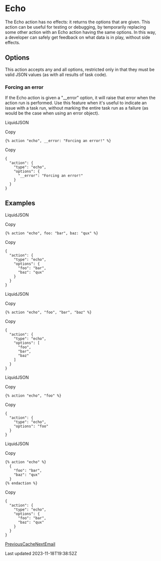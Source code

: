 # Echo

The Echo action has no effects: it returns the options that are given. This action can be useful for testing or debugging, by temporarily replacing some other action with an Echo action having the same options. In this way, a developer can safely get feedback on what data is in play, without side effects.

## Options

This action accepts any and all options, restricted only in that they must be valid JSON values (as with all results of task code).

### Forcing an error

If the Echo action is given a "\_\_error" option, it will raise that error when the action run is performed. Use this feature when it's useful to indicate an issue with a task run, without marking the entire task run as a failure (as would be the case when using an error object).

LiquidJSON

Copy

    {% action "echo", __error: "Forcing an error!" %}

Copy

    {
      "action": {
        "type": "echo",
        "options": {
          "__error": "Forcing an error!"
        }
      }
    }

## Examples

LiquidJSON

Copy

    {% action "echo", foo: "bar", baz: "qux" %}

Copy

    {
      "action": {
        "type": "echo",
        "options": {
          "foo": "bar",
          "baz": "qux"
        }
      }
    }

LiquidJSON

Copy

    {% action "echo", "foo", "bar", "baz" %}

Copy

    {
      "action": {
        "type": "echo",
        "options": [
          "foo",
          "bar",
          "baz"
        ]
      }
    }

LiquidJSON

Copy

    {% action "echo", "foo" %}

Copy

    {
      "action": {
        "type": "echo",
        "options": "foo"
      }
    }

LiquidJSON

Copy

    {% action "echo" %}
      {
        "foo": "bar",
        "baz": "qux"
      }
    {% endaction %}

Copy

    {
      "action": {
        "type": "echo",
        "options": {
          "foo": "bar",
          "baz": "qux"
        }
      }
    }

[PreviousCache](/core/actions/cache)[NextEmail](/core/actions/email)

Last updated 2023-11-18T19:38:52Z